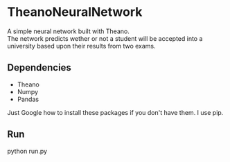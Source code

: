 # TheanoNeuralNetwork
A simple neural network built with Theano.  
The network predicts wether or not a student will be accepted into a university based upon their results from two exams.

## Dependencies

* Theano
* Numpy
* Pandas

Just Google how to install these packages if you don't have them. I use pip.

## Run

  python run.py

